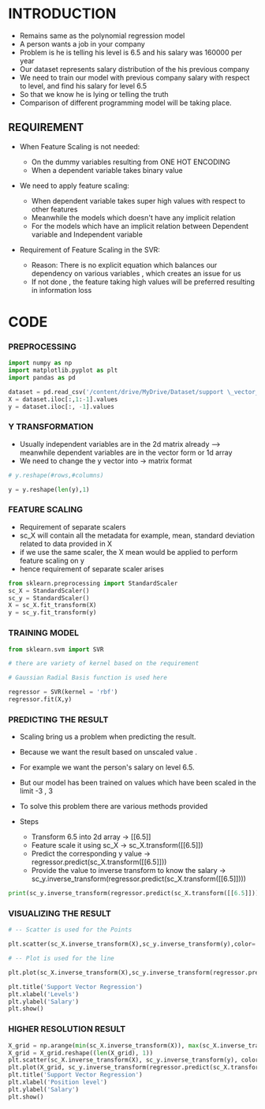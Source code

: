 # INTRODUCTION

- Remains same as the polynomial regression model
- A person wants a job in your company
- Problem is he is telling his level is 6.5 and his salary was 160000 per year
- Our dataset represents salary distribution of the his previous company
- We need to train our model with previous company salary with respect to level, and find his salary for level 6.5
- So that we know he is lying or telling the truth
- Comparison of different programming model will be taking place.

## REQUIREMENT

- When Feature Scaling is not needed:

  - On the dummy variables resulting from ONE HOT ENCODING
  - When a dependent variable takes binary value

- We need to apply feature scaling:

  - When dependent variable takes super high values with respect to other features
  - Meanwhile the models which doesn't have any implicit relation
  - For the models which have an implicit relation between Dependent variable and Independent variable

- Requirement of Feature Scaling in the SVR:
  - Reason: There is no explicit equation which balances our dependency on various variables , which creates an issue for us
  - If not done , the feature taking high values will be preferred resulting in information loss

# CODE

### PREPROCESSING

```python
import numpy as np
import matplotlib.pyplot as plt
import pandas as pd

dataset = pd.read_csv('/content/drive/MyDrive/Dataset/support \_vector_regression/Position_Salaries.csv')
X = dataset.iloc[:,1:-1].values
y = dataset.iloc[:, -1].values
```

### Y TRANSFORMATION

- Usually independent variables are in the 2d matrix already --> meanwhile dependent variables are in the vector form or 1d array
- We need to change the y vector into -> matrix format

```python
# y.reshape(#rows,#columns)

y = y.reshape(len(y),1)
```

### FEATURE SCALING

- Requirement of separate scalers
- sc_X will contain all the metadata for example, mean, standard deviation related to data provided in X
- if we use the same scaler, the X mean would be applied to perform feature scaling on y
- hence requirement of separate scaler arises

```python
from sklearn.preprocessing import StandardScaler
sc_X = StandardScaler()
sc_y = StandardScaler()
X = sc_X.fit_transform(X)
y = sc_y.fit_transform(y)
```

### TRAINING MODEL

```python
from sklearn.svm import SVR

# there are variety of kernel based on the requirement

# Gaussian Radial Basis function is used here

regressor = SVR(kernel = 'rbf')
regressor.fit(X,y)
```

### PREDICTING THE RESULT

- Scaling bring us a problem when predicting the result.
- Because we want the result based on unscaled value .
- For example we want the person's salary on level 6.5.
- But our model has been trained on values which have been scaled in the limit -3 , 3
- To solve this problem there are various methods provided

- Steps
  - Transform 6.5 into 2d array -> [[6.5]]
  - Feature scale it using sc_X -> sc_X.transform([[6.5]])
  - Predict the corresponding y value -> regressor.predict(sc_X.transform([[6.5]]))
  - Provide the value to inverse transform to know the salary -> sc_y.inverse_transform(regressor.predict(sc_X.transform([[6.5]])))

```python
print(sc_y.inverse_transform(regressor.predict(sc_X.transform([[6.5]]))))
```

### VISUALIZING THE RESULT

```python
# -- Scatter is used for the Points

plt.scatter(sc_X.inverse_transform(X),sc_y.inverse_transform(y),color='red')

# -- Plot is used for the line

plt.plot(sc_X.inverse_transform(X),sc_y.inverse_transform(regressor.predict(X)),color='blue')

plt.title('Support Vector Regression')
plt.xlabel('Levels')
plt.ylabel('Salary')
plt.show()
```

### HIGHER RESOLUTION RESULT

```python
X_grid = np.arange(min(sc_X.inverse_transform(X)), max(sc_X.inverse_transform(X)), 0.1)
X_grid = X_grid.reshape((len(X_grid), 1))
plt.scatter(sc_X.inverse_transform(X), sc_y.inverse_transform(y), color = 'red')
plt.plot(X_grid, sc_y.inverse_transform(regressor.predict(sc_X.transform(X_grid))), color = 'blue')
plt.title('Support Vector Regression')
plt.xlabel('Position level')
plt.ylabel('Salary')
plt.show()

```
